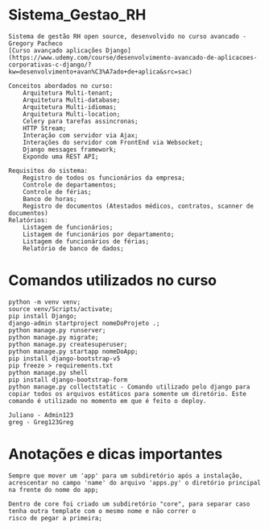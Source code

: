 # Sistema_Gestao_RH

    Sistema de gestão RH open source, desenvolvido no curso avancado - Gregory Pacheco
    [Curso avançado aplicações Django](https://www.udemy.com/course/desenvolvimento-avancado-de-aplicacoes-corporativas-c-django/?kw=desenvolvimento+avan%C3%A7ado+de+aplica&src=sac)

    Conceitos abordados no curso:
        Arquitetura Multi-tenant;
        Arquitetura Multi-database;
        Arquitetura Multi-idiomas;
        Arquitetura Multi-location;
        Celery para tarefas assincronas;
        HTTP Stream;
        Interação com servidor via Ajax;
        Interações do servidor com FrontEnd via Websocket;
        Django messages framework;
        Expondo uma REST API;

    Requisitos do sistema:
        Registro de todos os funcionários da empresa;
        Controle de departamentos;
        Controle de férias;
        Banco de horas;
        Registro de documentos (Atestados médicos, contratos, scanner de documentos)
    Relatórios:
        Listagem de funcionários;
        Listagem de funcionários por departamento;
        Listagem de funcionários de férias;
        Relatório de banco de dados;


# Comandos utilizados no curso
    python -m venv venv;
    source venv/Scripts/activate;
    pip install Django;
    django-admin startproject nomeDoProjeto .;
    python manage.py runserver;
    python manage.py migrate;
    python manage.py createsuperuser;
    python manage.py startapp nomeDoApp;
    pip install django-bootstrap-v5
    pip freeze > requirements.txt
    python manage.py shell
    pip install django-bootstrap-form
    python manage.py collectstatic - Comando utilizado pelo django para copiar todos os arquivos estáticos para somente um diretório. Este comando é utilizado no momento em que é feito o deploy.

    Juliano - Admin123
    greg - Greg123Greg

# Anotações e dicas importantes
    Sempre que mover um 'app' para um subdiretório após a instalação, acrescentar no campo 'name' do arquivo 'apps.py' o diretório principal na frente do nome do app;

    Dentro de core foi criado um subdiretório "core", para separar caso tenha outra template com o mesmo nome e não correr o
    risco de pegar a primeira;
